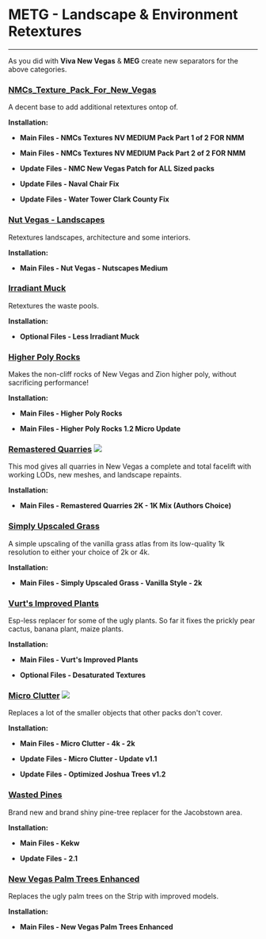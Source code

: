 # METG - Landscape & Environment Retextures

---

As you did with **Viva New Vegas** & **MEG** create new separators for the above categories.

### [NMCs_Texture_Pack_For_New_Vegas](https://www.nexusmods.com/newvegas/mods/43135)

A decent base to add additional retextures ontop of.

**Installation:**

- **Main Files - NMCs Textures NV MEDIUM Pack Part 1 of 2 FOR NMM**

- **Main Files - NMCs Textures NV MEDIUM Pack Part 2 of 2 FOR NMM**

- **Update Files - NMC New Vegas Patch for ALL Sized packs**

- **Update Files - Naval Chair Fix**

- **Update Files - Water Tower Clark County Fix**


### [Nut Vegas - Landscapes](https://www.nexusmods.com/newvegas/mods/76205)

Retextures landscapes, architecture and some interiors.

**Installation:**

- **Main Files - Nut Vegas - Nutscapes Medium**


### [Irradiant Muck](https://www.nexusmods.com/newvegas/mods/75868)

Retextures the waste pools.

**Installation:**

- **Optional Files - Less Irradiant Muck**


### [Higher Poly Rocks](https://www.nexusmods.com/newvegas/mods/75878)

Makes the non-cliff rocks of New Vegas and Zion higher poly, without sacrificing performance!

**Installation:**

- **Main Files - Higher Poly Rocks**

- **Main Files - Higher Poly Rocks 1.2 Micro Update**


### [Remastered Quarries](https://www.nexusmods.com/newvegas/mods/76632) ![](../static/img/Performance.png)

This mod gives all quarries in New Vegas a complete and total facelift with working LODs, new meshes, and landscape repaints.

**Installation:**

- **Main Files - Remastered Quarries 2K - 1K Mix (Authors Choice)**


### [Simply Upscaled Grass](https://www.nexusmods.com/newvegas/mods/79716)

A simple upscaling of the vanilla grass atlas from its low-quality 1k resolution to either your choice of 2k or 4k. 

**Installation:**

- **Main Files - Simply Upscaled Grass - Vanilla Style - 2k**


### [Vurt's Improved Plants](https://www.nexusmods.com/newvegas/mods/66898)

Esp-less replacer for some of the ugly plants. So far it fixes the prickly pear cactus, banana plant, maize plants.

**Installation:**

- **Main Files - Vurt's Improved Plants**

- **Optional Files - Desaturated Textures**


### [Micro Clutter](https://www.nexusmods.com/newvegas/mods/74267) ![](../static/img/Performance.png)

Replaces a lot of the smaller objects that other packs don't cover.

**Installation:**

- **Main Files - Micro Clutter - 4k - 2k**

- **Update Files - Micro Clutter - Update v1.1**

- **Update Files - Optimized Joshua Trees v1.2**


### [Wasted Pines](https://www.nexusmods.com/newvegas/mods/84471)

Brand new and brand shiny pine-tree replacer for the Jacobstown area. 

**Installation:**

- **Main Files - Kekw**

- **Update Files - 2.1**


### [New Vegas Palm Trees Enhanced](https://www.nexusmods.com/newvegas/mods/83261)

Replaces the ugly palm trees on the Strip with improved models.

**Installation:**

- **Main Files - New Vegas Palm Trees Enhanced**